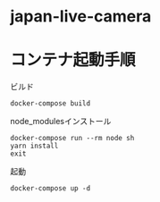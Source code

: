 # japan-live-camera

# コンテナ起動手順
ビルド
```
docker-compose build
```

node_modulesインストール
```
docker-compose run --rm node sh
yarn install
exit
```

起動
```
docker-compose up -d
```